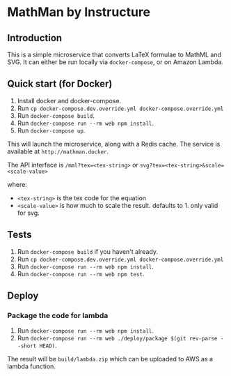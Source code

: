 # MathMan by Instructure

## Introduction

This is a simple microservice that converts LaTeX formulae to MathML and SVG.
It can either be run locally via `docker-compose`, or on Amazon Lambda.

## Quick start (for Docker)

1. Install docker and docker-compose.
2. Run `cp docker-compose.dev.override.yml docker-compose.override.yml`
3. Run `docker-compose build`.
4. Run `docker-compose run --rm web npm install`.
5. Run `docker-compose up`.

This will launch the microservice, along with a Redis cache. The service
is available at `http://mathman.docker`.

The API interface is `/mml?tex=<tex-string>` or `svg?tex=<tex-string>&scale=<scale-value>`

where:

- `<tex-string>` is the tex code for the equation
- `<scale-value>` is how much to scale the result. defaults to 1. only valid for svg.

## Tests

1. Run `docker-compose build` if you haven't already.
2. Run `cp docker-compose.dev.override.yml docker-compose.override.yml`
3. Run `docker-compose run --rm web npm install`.
4. Run `docker-compose run --rm web npm test`.

## Deploy

### Package the code for lambda

1. Run `docker-compose run --rm web npm install`.
2. Run `docker-compose run --rm web ./deploy/package $(git rev-parse --short HEAD)`.

The result will be `build/lambda.zip` which can be uploaded to AWS as a
lambda function.
